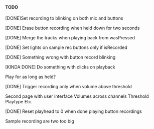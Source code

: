 #### TODO ####

[DONE]Set recording to blinking on both mic and buttons

[DONE] Erase button recording when held down for two seconds

[DONE] Merge the tracks when playing back from wasPressed

[DONE] Set lights on sample rec buttons only if isRecorded

[DONE] Something wrong with button record blinking

[KINDA DONE] Do something with clicks on playback

Play for as long as held?

[DONE] Trigger recording only when volume above threshold

Second page with user interface
	Volumes across channels
	Threshold
	Playtype
	Etc.

[DONE] Reset playhead to 0 when done playing button recordings

Sample recording are two too big
